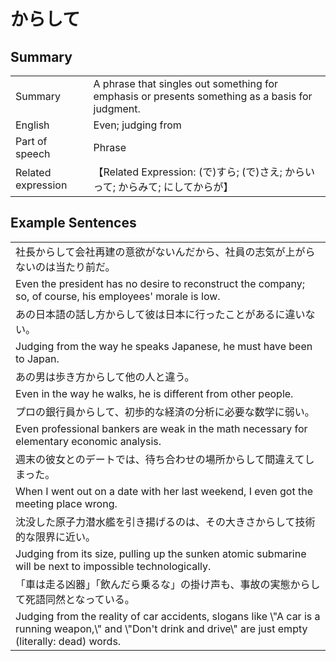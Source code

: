 # からして

## Summary

<table><tr>   <td>Summary</td>   <td>A phrase that singles out something for emphasis or presents something as a basis for judgment.</td></tr><tr>   <td>English</td>   <td>Even; judging from</td></tr><tr>   <td>Part of speech</td>   <td>Phrase</td></tr><tr>   <td>Related expression</td>   <td>【Related Expression: (で)すら; (で)さえ; からいって; からみて; にしてからが】</td></tr></table>

## Example Sentences

<table><tr><td>社長からして会社再建の意欲がないんだから、社員の志気が上がらないのは当たり前だ。</td></tr><tr><td>Even the president has no desire to reconstruct the company; so, of course, his employees' morale is low.</td></tr><tr><td>あの日本語の話し方からして彼は日本に行ったことがあるに違いない。</td></tr><tr><td>Judging from the way he speaks Japanese, he must have been to Japan.</td></tr><tr><td>あの男は歩き方からして他の人と違う。</td></tr><tr><td>Even in the way he walks, he is different from other people.</td></tr><tr><td>プロの銀行員からして、初歩的な経済の分析に必要な数学に弱い。</td></tr><tr><td>Even professional bankers are weak in the math necessary for elementary economic analysis.</td></tr><tr><td>週末の彼女とのデートでは、待ち合わせの場所からして間違えてしまった。</td></tr><tr><td>When I went out on a date with her last weekend, I even got the meeting place wrong.</td></tr><tr><td>沈没した原子力潜水艦を引き揚げるのは、その大きさからして技術的な限界に近い。</td></tr><tr><td>Judging from its size, pulling up the sunken atomic submarine will be next to impossible technologically.</td></tr><tr><td>「車は走る凶器」「飲んだら乗るな」の掛け声も、事故の実態からして死語同然となっている。</td></tr><tr><td>Judging from the reality of car accidents, slogans like \"A car is a running weapon,\" and \"Don't drink and drive\" are just empty (literally: dead) words.</td></tr></table>

